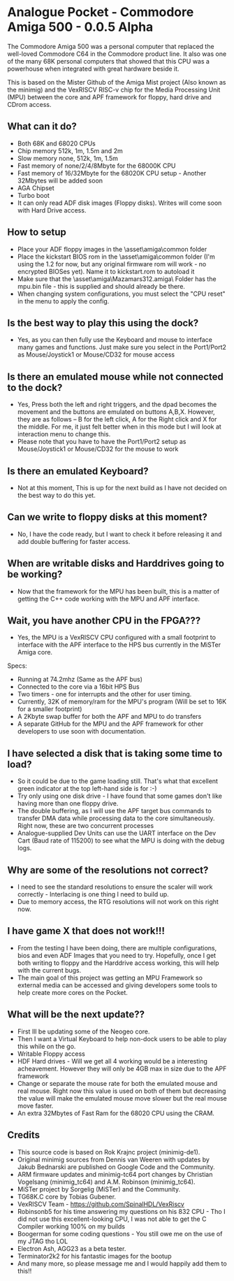 # Analogue Pocket - Commodore Amiga 500 - 0.0.5 Alpha

The Commodore Amiga 500 was a personal computer that replaced the well-loved Commodore C64 in the Commodore product line. It also was one of the many 68K personal computers that showed that this CPU was a powerhouse when integrated with great hardware beside it.

This is based on the Mister Github of the Amiga Mist project (Also known as the minimig) and the VexRISCV RISC-v chip for the Media Processing Unit (MPU) between the core and APF framework for floppy, hard drive and CDrom access.

## What can it do?
* Both 68K and 68020 CPUs
* Chip memory 512k, 1m, 1.5m and 2m
* Slow memory none, 512k, 1m, 1.5m
* Fast memory of none/2/4/8Mbyte for the 68000K CPU
* Fast memory of 16/32Mbyte for the 68020K CPU setup - Another 32Mbytes will be added soon
* AGA Chipset
* Turbo boot
* It can only read ADF disk images (Floppy disks). Writes will come soon with Hard Drive access.

## How to setup
* Place your ADF floppy images in the \asset\amiga\common folder
* Place the kickstart BIOS rom in the \asset\amiga\common folder (I'm using the 1.2 for now, but any original firmware rom will work - no encrypted BIOSes yet). Name it to kickstart.rom to autoload it
* Make sure that the \asset\amiga\Mazamars312.amiga\ Folder has the mpu.bin file - this is supplied and should already be there.
* When changing system configurations, you must select the "CPU reset" in the menu to apply the config.

## Is the best way to play this using the dock?

* Yes, as you can then fully use the Keyboard and mouse to interface many games and functions. Just make sure you select in the Port1/Port2 as Mouse/Joystick1 or Mouse/CD32 for mouse access

## Is there an emulated mouse while not connected to the dock?

* Yes, Press both the left and right triggers, and the dpad becomes the movement and the buttons are emulated on buttons A,B,X. However, they are as follows – B for the left click, A for the Right click and X for the middle. For me, it just felt better when in this mode but I will look at interaction menu to change this.
* Please note that you have to have the Port1/Port2 setup as Mouse/Joystick1 or Mouse/CD32 for the mouse to work

## Is there an emulated Keyboard?

* Not at this moment, This is up for the next build as I have not decided on the best way to do this yet.

## Can we write to floppy disks at this moment?

* No, I have the code ready, but I want to check it before releasing it and add double buffering for faster access.

## When are writable disks and Harddrives going to be working?

* Now that the framework for the MPU has been built, this is a matter of getting the C++ code working with the MPU and APF interface.

## Wait, you have another CPU in the FPGA???

* Yes, the MPU is a VexRISCV CPU configured with a small footprint to interface with the APF interface to the HPS bus currently in the MiSTer Amiga core.

Specs:
* Running at 74.2mhz (Same as the APF bus)
* Connected to the core via a 16bit HPS Bus 
* Two timers - one for interrupts and the other for user timing.
* Currently, 32K of memory/ram for the MPU's program (Will be set to 16K for a smaller footprint)
* A 2Kbyte swap buffer for both the APF and MPU to do transfers
* A separate GitHub for the MPU and the APF framework for other developers to use soon with documentation.

## I have selected a disk that is taking some time to load?

* So it could be due to the game loading still. That's what that excellent green indicator at the top left-hand side is for :-)
* Try only using one disk drive - I have found that some games don't like having more than one floppy drive.
* The double buffering, as I will use the APF target bus commands to transfer DMA data while processing data to the core simultaneously. Right now, these are two concurrent processes
* Analogue-supplied Dev Units can use the UART interface on the Dev Cart (Baud rate of 115200) to see what the MPU is doing with the debug logs.

## Why are some of the resolutions not correct?

* I need to see the standard resolutions to ensure the scaler will work correctly - Interlacing is one thing I need to build up.
* Due to memory access, the RTG resolutions will not work on this right now.

## I have game X that does not work!!!

* From the testing I have been doing, there are multiple configurations, bios and even ADF Images that you need to try. Hopefully, once I get both writing to floppy and the Harddrive access working, this will help with the current bugs. 
* The main goal of this project was getting an MPU Framework so external media can be accessed and giving developers some tools to help create more cores on the Pocket.

## What will be the next update??

* First Ill be updating some of the Neogeo core.
* Then I want a Virtual Keyboard to help non-dock users to be able to play this while on the go.
* Writable Floppy access
* HDF Hard drives - Will we get all 4 working would be a interesting acheavement. However they will only be 4GB max in size due to the APF framework
* Change or separate the mouse rate for both the emulated mouse and real mouse. Right now this value is used on both of them but decreasing the value will make the emulated mouse move slower but the real mouse move faster. 
* An extra 32Mbytes of Fast Ram for the 68020 CPU using the CRAM. 

## Credits

* This source code is based on Rok Krajnc project (minimig-de1).
* Original minimig sources from Dennis van Weeren with updates by Jakub Bednarski are published on Google Code and the Community.
* ARM firmware updates and minimig-tc64 port changes by Christian Vogelsang (minimig_tc64) and A.M. Robinson (minimig_tc64).
* MiSTer project by Sorgelig (MiSTer) and the Community.
* TG68K.C core by Tobias Gubener.
* VexRISCV Team - https://github.com/SpinalHDL/VexRiscv
* Robinsonb5 for his time answering my questions on his 832 CPU - Tho I did not use this excellent-looking CPU, I was not able to get the C Compiler working 100% on my builds
* Boogerman for some coding questions - You still owe me on the use of my JTAG tho LOL
* Electron Ash, AGG23 as a beta tester.
* Terminator2k2 for his fantastic images for the bootup
* And many more, so please message me and I would happily add them to this!!

